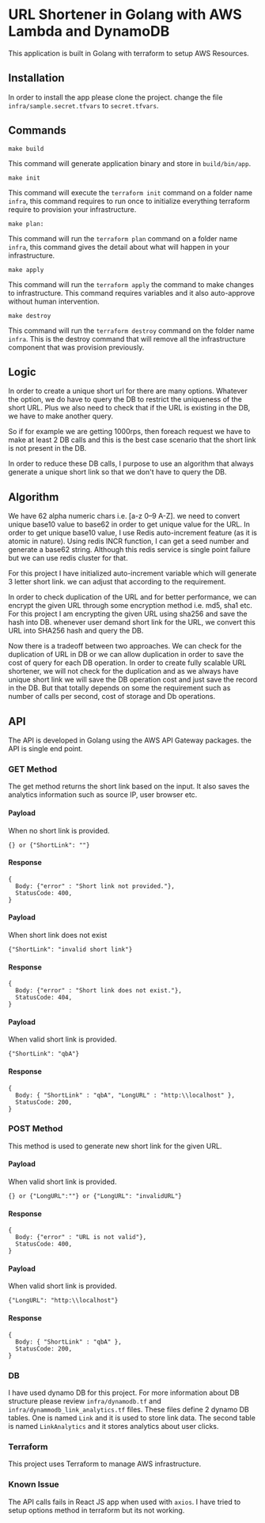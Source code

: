 # URL Shortener in Golang with AWS Lambda and DynamoDB

This application is built in Golang with terraform to setup AWS Resources. 

## Installation

In order to install the app please clone the project. change the file `infra/sample.secret.tfvars` to `secret.tfvars`.



## Commands

```
make build
```
This command will generate application binary and store in `build/bin/app`.
```
make init
```
This command will execute the `terraform init` command on a folder name `infra`, this command requires to run once to initialize everything terraform require to provision your infrastructure.
```
make plan:
```
This command will run the `terraform plan` command on a folder name `infra`, this command gives the detail about what will happen in your infrastructure.
```
make apply
```
This command will run the `terraform apply` the command to make changes to infrastructure. This command requires variables and it also auto-approve without human intervention. 
```
make destroy
```
This command will run the `terraform destroy` command on the folder name `infra`. This is the destroy command that will remove all the infrastructure component that was provision previously.


## Logic

In order to create a unique short url for there are many options. Whatever the option, we do have to query the DB to restrict the uniqueness of the short URL. Plus we also need to check that if the URL is existing in the DB,
we have to make another query. 

So if for example we are getting 1000rps, then foreach request we have to make at least 2 DB calls and this is the best case scenario that the short link is not present in the DB.

In order to reduce these DB calls, I purpose to use an algorithm that always generate a unique short link so that we don't have to query the DB. 

## Algorithm

We have 62 alpha numeric chars i.e. [a-z 0–9 A-Z]. we need to convert unique base10 value to base62 in order to get unique value for the URL. In order to get unique base10 value, I use Redis auto-increment feature (as it is atomic in nature). Using redis INCR function, I can get a seed number and generate a base62 string. Although this redis service is single point failure but we can use redis cluster for that. 

For this project I have initialized auto-increment variable which will generate 3 letter short link. we can adjust that according to the requirement. 

In order to check duplication of the URL and for better performance, we can encrypt the given URL through some encryption method i.e. md5, sha1 etc. For this project I am encrypting the given URL using sha256 and save the hash into DB. whenever user demand short link for the URL, we convert this URL into SHA256 hash and query the DB.

Now there is a tradeoff between two approaches. We can check for the duplication of URL in DB or we can allow duplication in order to save the cost of query for each DB operation. In order to create fully scalable URL shortener, we will not check for the duplication and as we always have unique short link we will save the DB operation cost and just save the record in the DB. But that totally depends on some the requirement such as number of calls per second, cost of storage and Db operations. 

## API

The API is developed in Golang using the AWS API Gateway packages. the API is single end point.

### GET Method
The get method returns the short link based on the input. It also saves the analytics information such as source IP, user browser etc. 

#### Payload
When no short link is provided.
```
{} or {"ShortLink": ""}
```
#### Response
```
{
  Body: {"error" : "Short link not provided."}, 
  StatusCode: 400,  
}
```

#### Payload
When short link does not exist
```
{"ShortLink": "invalid short link"}
```
#### Response
```
{
  Body: {"error" : "Short link does not exist."}, 
  StatusCode: 404,  
}
```
#### Payload
When valid short link is provided.
```
{"ShortLink": "qbA"}
```
#### Response
```
{
  Body: { "ShortLink" : "qbA", "LongURL" : "http:\\localhost" }, 
  StatusCode: 200,  
}
```
### POST Method
This method is used to generate new short link for the given URL. 

#### Payload
When valid short link is provided.
```
{} or {"LongURL":""} or {"LongURL": "invalidURL"}
```
#### Response
```
{
  Body: {"error" : "URL is not valid"}, 
  StatusCode: 400,  
}
```
#### Payload
When valid short link is provided.
```
{"LongURL": "http:\\localhost"}
```
#### Response
```
{
  Body: { "ShortLink" : "qbA" }, 
  StatusCode: 200,  
}
```

### DB
I have used dynamo DB for this project. For more information about DB structure please review `infra/dynamodb.tf` and `infra/dynammodb_link_analytics.tf` files. These files define 2 dynamo DB tables. One is named `Link` and it is used to store link data. The second table is named `LinkAnalytics` and it stores analytics about user clicks. 

### Terraform
This project uses Terraform to manage AWS infrastructure. 

### Known Issue
The API calls fails in React JS app when used with `axios`. I have tried to setup options method in terraform but its not working. 